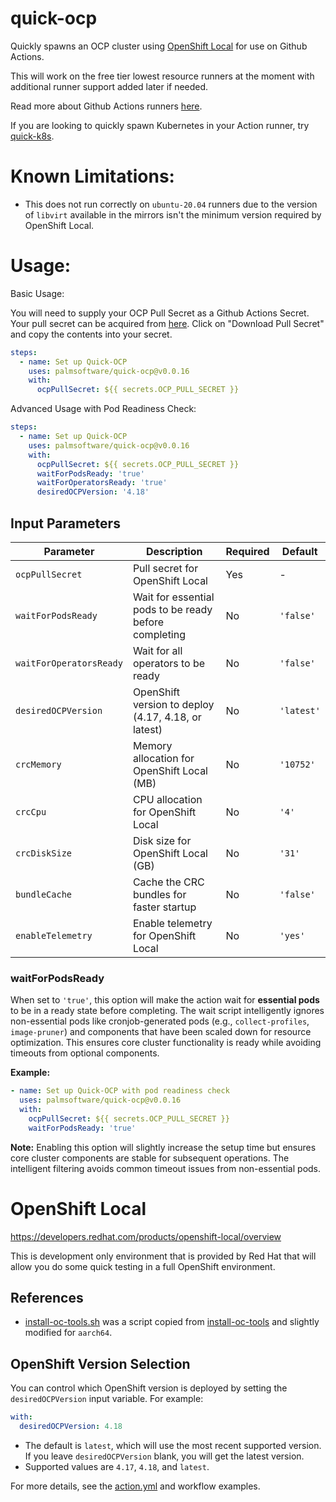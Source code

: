 # quick-ocp
Quickly spawns an OCP cluster using [OpenShift Local](https://developers.redhat.com/products/openshift-local/overview) for use on Github Actions.

This will work on the free tier lowest resource runners at the moment with additional runner support added later if needed.

Read more about Github Actions runners [here](https://docs.github.com/en/actions/using-github-hosted-runners/using-github-hosted-runners/about-github-hosted-runners).

If you are looking to quickly spawn Kubernetes in your Action runner, try [quick-k8s](https://github.com/palmsoftware/quick-k8s).

# Known Limitations:

- This does not run correctly on `ubuntu-20.04` runners due to the version of `libvirt` available in the mirrors isn't the minimum version required by OpenShift Local.

# Usage:

Basic Usage:

You will need to supply your OCP Pull Secret as a Github Actions Secret.  Your pull secret can be acquired from [here](https://console.redhat.com/openshift/install/azure/aro-provisioned).  Click on "Download Pull Secret" and copy the contents into your secret.

```yaml
steps:
  - name: Set up Quick-OCP
    uses: palmsoftware/quick-ocp@v0.0.16
    with:
      ocpPullSecret: ${{ secrets.OCP_PULL_SECRET }}
```

Advanced Usage with Pod Readiness Check:

```yaml
steps:
  - name: Set up Quick-OCP
    uses: palmsoftware/quick-ocp@v0.0.16
    with:
      ocpPullSecret: ${{ secrets.OCP_PULL_SECRET }}
      waitForPodsReady: 'true'
      waitForOperatorsReady: 'true'
      desiredOCPVersion: '4.18'
```

## Input Parameters

| Parameter | Description | Required | Default |
|-----------|-------------|----------|---------|
| `ocpPullSecret` | Pull secret for OpenShift Local | Yes | - |
| `waitForPodsReady` | Wait for essential pods to be ready before completing | No | `'false'` |
| `waitForOperatorsReady` | Wait for all operators to be ready | No | `'false'` |
| `desiredOCPVersion` | OpenShift version to deploy (4.17, 4.18, or latest) | No | `'latest'` |
| `crcMemory` | Memory allocation for OpenShift Local (MB) | No | `'10752'` |
| `crcCpu` | CPU allocation for OpenShift Local | No | `'4'` |
| `crcDiskSize` | Disk size for OpenShift Local (GB) | No | `'31'` |
| `bundleCache` | Cache the CRC bundles for faster startup | No | `'false'` |
| `enableTelemetry` | Enable telemetry for OpenShift Local | No | `'yes'` |

### waitForPodsReady

When set to `'true'`, this option will make the action wait for **essential pods** to be in a ready state before completing. The wait script intelligently ignores non-essential pods like cronjob-generated pods (e.g., `collect-profiles`, `image-pruner`) and components that have been scaled down for resource optimization. This ensures core cluster functionality is ready while avoiding timeouts from optional components.

**Example:**
```yaml
- name: Set up Quick-OCP with pod readiness check
  uses: palmsoftware/quick-ocp@v0.0.16
  with:
    ocpPullSecret: ${{ secrets.OCP_PULL_SECRET }}
    waitForPodsReady: 'true'
```

**Note:** Enabling this option will slightly increase the setup time but ensures core cluster components are stable for subsequent operations. The intelligent filtering avoids common timeout issues from non-essential pods.

# OpenShift Local

https://developers.redhat.com/products/openshift-local/overview

This is development only environment that is provided by Red Hat that will allow you do some quick testing in a full OpenShift environment.

## References

- [install-oc-tools.sh](./scripts/install-oc-tools.sh) was a script copied from [install-oc-tools](https://github.com/cptmorgan-rh/install-oc-tools) and slightly modified for `aarch64`.

## OpenShift Version Selection

You can control which OpenShift version is deployed by setting the `desiredOCPVersion` input variable. For example:

```yaml
with:
  desiredOCPVersion: 4.18
```

- The default is `latest`, which will use the most recent supported version.  If you leave `desiredOCPVersion` blank, you will get the latest version.
- Supported values are `4.17`, `4.18`, and `latest`.

For more details, see the [action.yml](action.yml) and workflow examples.
